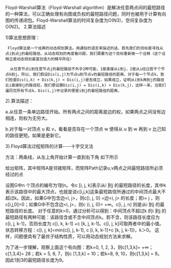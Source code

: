 Floyd-Warshall算法（Floyd-Warshall algorithm）是解决任意两点间的最短路径的一种算法，可以正确处理有向图或负权的最短路径问题，同时也被用于计算有向图的传递闭包。Floyd-Warshall算法的时间复杂度为O(N3)，空间复杂度为O(N2)。
2.算法描述

1)算法思想原理：

     Floyd算法是一个经典的动态规划算法。用通俗的语言来描述的话，首先我们的目标是寻找从点i到点j的最短路径。从动态规划的角度看问题，我们需要为这个目标重新做一个诠释（这个诠释正是动态规划最富创造力的精华所在）

      从任意节点i到任意节点j的最短路径不外乎2种可能，1是直接从i到j，2是从i经过若干个节点k到j。所以，我们假设Dis(i,j)为节点u到节点v的最短路径的距离，对于每一个节点k，我们检查Dis(i,k) + Dis(k,j) < Dis(i,j)是否成立，如果成立，证明从i到k再到j的路径比i直接到j的路径短，我们便设置Dis(i,j) = Dis(i,k) + Dis(k,j)，这样一来，当我们遍历完所有节点k，Dis(i,j)中记录的便是i到j的最短路径的距离。

2).算法描述：

a.从任意一条单边路径开始。所有两点之间的距离是边的权，如果两点之间没有边相连，则权为无穷大。 　　

b.对于每一对顶点 u 和 v，看看是否存在一个顶点 w 使得从 u 到 w 再到 v 比己知的路径更短。如果是更新它。

3).Floyd算法过程矩阵的计算----十字交叉法

方法：两条线，从左上角开始计算一直到右下角 如下所示

给出矩阵，其中矩阵A是邻接矩阵，而矩阵Path记录u,v两点之间最短路径所必须经过的点

设图G中n 个顶点的编号为1到n。令c [i, j, k]表示从i 到j 的最短路径的长度，其中k 表示该路径中的最大顶点，也就是说c[i,j,k]这条最短路径所通过的中间顶点最大不超过k。因此，如果G中包含边<i, j>，则c[i, j, 0] =边<i, j> 的长度；若i= j ，则c[i,j,0]=0；如果G中不包含边<i, j>，则c (i, j, 0)= +∞。c[i, j, n] 则是从i 到j 的最短路径的长度。
  对于任意的k>0，通过分析可以得到：中间顶点不超过k 的i 到j 的最短路径有两种可能：该路径含或不含中间顶点k。若不含，则该路径长度应为c[i, j, k-1]，否则长度为 c[i, k, k-1] +c [k, j, k-1]。c[i, j, k]可取两者中的最小值。
  状态转移方程：c[i, j, k]=min{c[i, j, k-1], c [i, k, k-1]+c [k, j, k-1]}，k＞0。
  这样，问题便具有了最优子结构性质，可以用动态规划方法来求解。



为了进一步理解，观察上面这个有向图：若k=0, 1, 2, 3，则c[1,3,k]= +∞；c[1,3,4]= 28；若k = 5, 6, 7，则c [1,3,k] = 10；若k=8, 9, 10，则c[1,3,k] = 9。因此1到3的最短路径长度为9。
